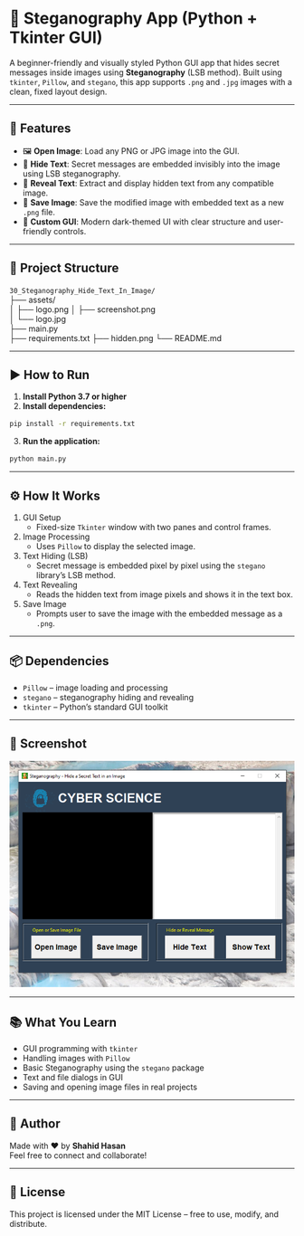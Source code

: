 # 🔐 Steganography App (Python + Tkinter GUI)

A beginner-friendly and visually styled Python GUI app that hides secret messages inside images using **Steganography** (LSB method). Built using `tkinter`, `Pillow`, and `stegano`, this app supports `.png` and `.jpg` images with a clean, fixed layout design.

---

## 📌 Features

- 🖼️ **Open Image**: Load any PNG or JPG image into the GUI.
- 🔏 **Hide Text**: Secret messages are embedded invisibly into the image using LSB steganography.
- 🧾 **Reveal Text**: Extract and display hidden text from any compatible image.
- 💾 **Save Image**: Save the modified image with embedded text as a new `.png` file.
- 🎨 **Custom GUI**: Modern dark-themed UI with clear structure and user-friendly controls.

---

## 📂 Project Structure

`30_Steganography_Hide_Text_In_Image/`  
├── assets/  
│   ├── logo.png
│   ├── screenshot.png  
│   └── logo.jpg  
├── main.py  
├── requirements.txt 
├── hidden.png
└── README.md  

---

## ▶️ How to Run

1. **Install Python 3.7 or higher**
2. **Install dependencies:**

```bash
pip install -r requirements.txt

```
3. **Run the application:**

```bash
python main.py
```

---

## ⚙️ How It Works

1. GUI Setup
    - Fixed-size `Tkinter` window with two panes and control frames.
2. Image Processing
    - Uses `Pillow` to display the selected image.
3. Text Hiding (LSB)
    - Secret message is embedded pixel by pixel using the `stegano` library’s LSB method.
4. Text Revealing
    - Reads the hidden text from image pixels and shows it in the text box.
5. Save Image
    - Prompts user to save the image with the embedded message as a `.png`.

---

## 📦 Dependencies

- `Pillow` – image loading and processing
- `stegano` – steganography hiding and revealing
- `tkinter` – Python’s standard GUI toolkit

---

## 📸 Screenshot

![Steganography GUI](assets/screenshot.png)

---

## 📚 What You Learn

- GUI programming with `tkinter`
- Handling images with `Pillow`
- Basic Steganography using the `stegano` package
- Text and file dialogs in GUI
- Saving and opening image files in real projects

---

## 👤 Author

Made with ❤️ by **Shahid Hasan**  
Feel free to connect and collaborate!

---

## 📄 License

This project is licensed under the MIT License – free to use, modify, and distribute.